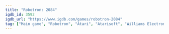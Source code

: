 ```yaml
---
title: "Robotron: 2084"
igdb_id: 3592
igdb_url: "https://www.igdb.com/games/robotron-2084"
tag: ["Main game", "Robotron", "Atari", "Atarisoft", "Williams Electronics", "Vid Kidz", "Shadowsoft", "Digital Eclipse Software", "Shooter", "Single player", "Bird view / Isometric", "Action", "Science fiction"]
---
```


